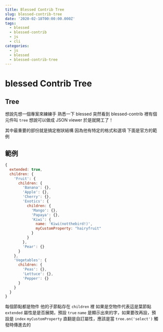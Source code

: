 ```yaml
---
title: Blessed Contrib Tree
slug: blessed-contrib-tree
date: '2020-02-18T00:00:00.000Z'
tags:
  - blessed
  - blessed-contrib
  - js
  - cli
categories:
  - js
  - blessed
  - blessed-contrib-tree
---
```


# blessed Contrib Tree

## Tree

想說先想一個專案來練練手
熟悉一下 blessed
突然看到 blessed-contrib 裡有個元件叫 `tree`
想說可以做成 JSON viewer
於是就開工了！

其中最重要的部份就是搞定樹狀結構
因為他有特定的格式和選項
下面是官方的範例

## 範例

```js
{
  extended: true,
  children: {
    'Fruit': {
      children: {
        'Banana': {},
        'Apple': {},
        'Cherry': {},
        'Exotics': {
          children: {
            'Mango': {},
            'Papaya': {},
            'Kiwi': {
              name: 'Kiwi(notthebird!)',
              myCustomProperty: "hairyfruit"
            }
          }
        },
        'Pear': {}
      }
    },
    'Vegetables': {
      children: {
        'Peas': {},
        'Lettuce': {},
        'Pepper': {}
      }
    }
  }
}
```

每個節點都是物件
他的子節點存在 `children` 裡
如果是空物件代表這是葉節點
`extended` 屬性是是否展開，預設 `true`
`name` 是顯示出來的字，如果要改再設，預設是 `index`
`myCustomProperty` 直翻是自訂屬性，應該是當 `tree.on('select')` 觸發時傳進去的
